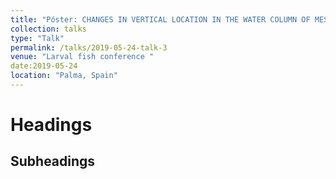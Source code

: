 ```yaml
---
title: "Póster: CHANGES IN VERTICAL LOCATION IN THE WATER COLUMN OF MESO- AND BATHYPELAGIC SPECIES THROUGH DEVELOPMENT: BEHAVIOUR VS HYDROGRAPHY"
collection: talks
type: "Talk"
permalink: /talks/2019-05-24-talk-3
venue: "Larval fish conference "
date:2019-05-24
location: "Palma, Spain"
---
```


 

Headings
======

Subheadings
------
